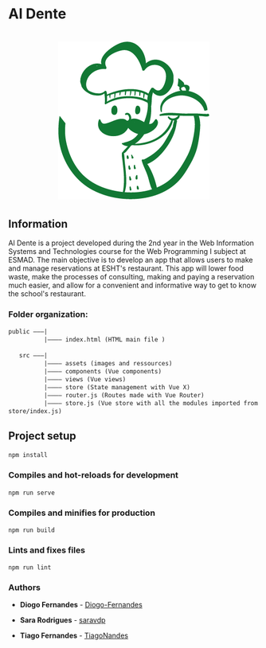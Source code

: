 # Al Dente

# <p align="center"><img src="https://raw.githubusercontent.com/TiagoNandes/RestaurantAPPlicacaoESHT/master/src/assets/alDente.png"></p>

## Information

Al Dente is a project developed during the 2nd year in the Web Information Systems and Technologies course for the Web Programming I subject at ESMAD. 
The main objective is to develop an app that allows users to make and manage reservations at ESHT's restaurant.
This app will lower food waste, make the processes of consulting, making and paying a reservation much easier, and allow for a convenient and informative way to get to know the school's restaurant.  

### Folder organization:
```
public ———|
          |———— index.html (HTML main file )
   
   src ———|
          |———— assets (images and ressources)
          |———— components (Vue components)
          |———— views (Vue views)
          |———— store (State management with Vue X)
          |———— router.js (Routes made with Vue Router)
          |———— store.js (Vue store with all the modules imported from store/index.js)
```

## Project setup
```
npm install
```

### Compiles and hot-reloads for development
```
npm run serve
```

### Compiles and minifies for production
```
npm run build
```

### Lints and fixes files
```
npm run lint
```

### Authors

* **Diogo Fernandes** - [Diogo-Fernandes](https://github.com/Diogo-Fernandes)

* **Sara Rodrigues** - [saravdp](https://github.com/saravdp)

* **Tiago Fernandes** - [TiagoNandes](https://github.com/TiagoNandes)

